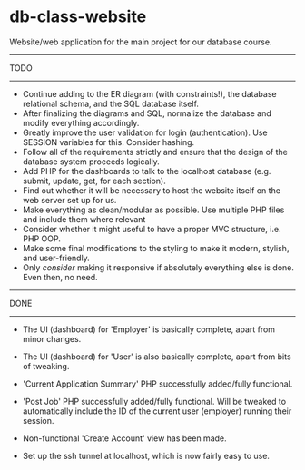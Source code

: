 # db-class-website

Website/web application for the main project for our database course.


********
  TODO 
********

- Continue adding to the ER diagram (with constraints!), the database relational schema, and the SQL database itself.
- After finalizing the diagrams and SQL, normalize the database and modify everything accordingly.
- Greatly improve the user validation for login (authentication). Use SESSION variables for this. Consider hashing.
- Follow all of the requirements strictly and ensure that the design of the database system proceeds logically.
- Add PHP for the dashboards to talk to the localhost database (e.g. submit, update, get, for each section).
- Find out whether it will be necessary to host the website itself on the web server set up for us.
- Make everything as clean/modular as possible. Use multiple PHP files and include them where relevant
- Consider whether it might useful to have a proper MVC structure, i.e. PHP OOP.
- Make some final modifications to the styling to make it modern, stylish, and user-friendly.
- Only *consider* making it responsive if absolutely everything else is done. Even then, no need.

********
  DONE  
********

- The UI (dashboard) for 'Employer' is basically complete, apart from minor changes.
- The UI (dashboard) for 'User' is also basically complete, apart from bits of tweaking.

- 'Current Application Summary' PHP successfully added/fully functional.
- 'Post Job' PHP successfully added/fully functional. Will be tweaked to automatically include the ID of the current user (employer) running their session.

- Non-functional 'Create Account' view has been made.
- Set up the ssh tunnel at localhost, which is now fairly easy to use.